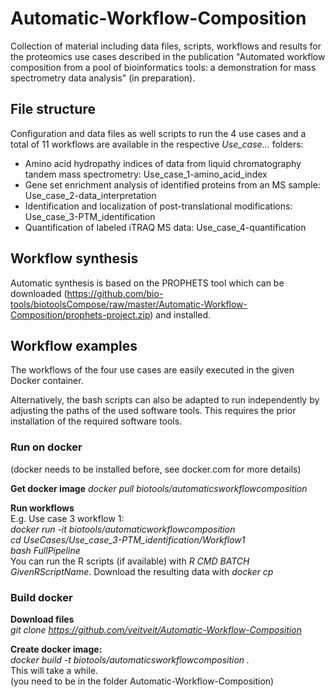 # Automatic-Workflow-Composition

Collection of material including data files, scripts, workflows and results for the proteomics use cases described in the publication "Automated workflow composition from a pool of bioinformatics tools: a demonstration for mass spectrometry data analysis" (in preparation).

## File structure
Configuration and data files as well scripts to run the 4 use cases and a total of 11 workflows are available in the respective _Use_case..._ folders:

- Amino acid hydropathy indices of data from liquid chromatography tandem mass spectrometry: Use_case_1-amino_acid_index
- Gene set enrichment analysis of identified proteins from an MS sample: Use_case_2-data_interpretation
- Identification and localization of post-translational modifications:	Use_case_3-PTM_identification
- Quantification of labeled iTRAQ MS data: Use_case_4-quantification

## Workflow synthesis
Automatic synthesis is based on the PROPHETS tool which can be downloaded (https://github.com/bio-tools/biotoolsCompose/raw/master/Automatic-Workflow-Composition/prophets-project.zip) and installed. 

## Workflow examples
The workflows of the four use cases are easily executed in the given Docker container. 

Alternatively, the bash scripts can also be adapted to run independently by adjusting the paths of the used software tools. This requires the prior installation of the required software tools.

### Run on docker
(docker needs to be installed before, see docker.com for more details)

__Get docker image__
_docker pull biotools/automaticsworkflowcomposition_

__Run workflows__   
E.g. Use case 3 workflow 1:   
_docker run -it biotools/automaticworkflowcomposition_   
_cd UseCases/Use_case_3-PTM_identification/Workflow1_   
_bash FullPipeline_   
You can run the R scripts (if available) with _R CMD BATCH GivenRScriptName_. Download the resulting data with _docker cp_

### Build docker
__Download files__    
_git clone https://github.com/veitveit/Automatic-Workflow-Composition_

__Create docker image:__    
_docker build -t biotools/automaticsworkflowcomposition ._  
This will take a while.   
(you need to be in the folder Automatic-Workflow-Composition)

